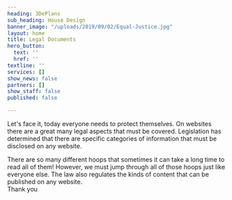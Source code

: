 ```yaml
---
heading: 3DePlans
sub_heading: House Design
banner_image: "/uploads/2019/09/02/Equal-Justice.jpg"
layout: home
title: Legal Documents
hero_button:
  text: ''
  href: ''
textline: ''
services: []
show_news: false
partners: []
show_staff: false
published: false

---
```

Let's face it, today everyone needs to protect themselves. On websites there are a great many legal aspects that must be covered. Legislation has determined that there are specific categories of information that must be disclosed on any website.

  
 There are so many different hoops that sometimes it can take a long time to read all of them! However, we must jump through all of those hoops just like everyone else. The law also regulates the kinds of content that can be published on any website.  
 Thank you